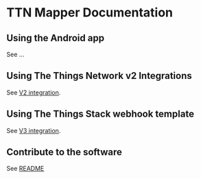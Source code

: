 # TTN Mapper Documentation

## Using the Android app
See ...

## Using The Things Network v2 Integrations
See [V2 integration](integration/ttn-integration-v2.md).

## Using The Things Stack webhook template
See [V3 integration](integration/tts-integration-v3.md).

## Contribute to the software
See [README](README.md)
